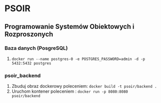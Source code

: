 # PSOIR 
## Programowanie Systemów Obiektowych i Rozproszonych

### Baza danych (PosgreSQL)
1. `docker run --name postgres-0 -e POSTGRES_PASSWORD=admin -d -p 5432:5432 postgres`

### psoir_backend
1. Zbuduj obraz dockerowy poleceniem:
    `docker build -t psoir/backend .`
2. Uruchom kontener poleceniem : `docker run -p 8080:8080 psoir/backend`
